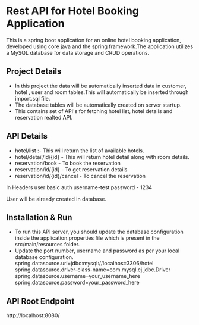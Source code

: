 # Rest API for Hotel Booking Application

This is a spring boot application for an online hotel booking application, developed using core java and the spring framework.The application utilizes a MySQL database for data storage and CRUD operations.

## Project Details
- In this project the data will be automatically inserted data in customer, hotel , user and room tables.This will automatically be inserted through import.sql file.
- The database tables will be automatically created on server startup.
- This contains set of API's for fetching hotel list, hotel details and reservation realted API.

## API Details
- hotel/list :- This will return the list of available hotels.
- hotel/detail/id/{id} - This will return hotel detail along with room details.
- reservation/book - To book the reservation
- reservation/id/{id} - To get reservation details
- reservation/id/{id}/cancel - To cancel the reservation

In Headers  user basic auth
username-test
password - 1234

User will be already created in database.


## Installation & Run
- To run this API server, you should update the database configuration inside the application.properties file which is present in the src/main/resources folder.
- Update the port number, username and password as per your local database configuration.
  spring.datasource.url=jdbc:mysql://localhost:3306/hotel
  spring.datasource.driver-class-name=com.mysql.cj.jdbc.Driver
  spring.datasource.username=your_username_here
  spring.datasource.password=your_password_here

## API Root Endpoint

http://localhost:8080/


